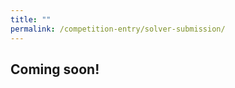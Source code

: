 ```yaml
---
title: ""
permalink: /competition-entry/solver-submission/
---
```


## Coming soon!

<!--
<head>
  <meta http-equiv='refresh' content='0; URL=https://forms.gle/6NVfxXzjp2ScUbT3A'>
</head>
-->
